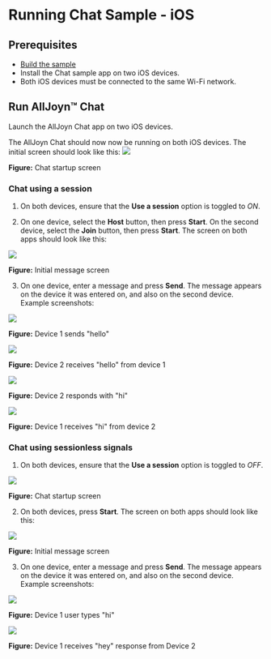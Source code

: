 # Running Chat Sample - iOS

## Prerequisites
* [Build the sample][build-ios-osx]
* Install the Chat sample app on two iOS devices.
* Both iOS devices must be connected to the same Wi-Fi network.

[build-ios-osx]: /develop/building/ios-osx

## Run AllJoyn&trade; Chat

Launch the AllJoyn Chat app on two iOS devices.

The AllJoyn Chat should now now be running on both iOS devices. The initial screen should look like this:
  ![][setup-screen]

  **Figure:** Chat startup screen

[setup-screen]: /files/develop/run-sample-apps/ios-chat-sample/setup-screen.png

### Chat using a session

1. On both devices, ensure that the **Use a session** option is toggled to _ON_.

2. On one device, select the **Host** button, then press **Start**.
On the second device, select the **Join** button, then press
**Start**. The screen on both apps should look like this:

  ![][chat-screen]

**Figure:** Initial message screen

3. On one device, enter a message and press **Send**. The message
appears on the device it was entered on, and also on the second
device. Example screenshots:

  ![][chat-device1-1]

**Figure:** Device 1 sends "hello"

  ![][chat-device2-1]

**Figure:** Device 2 receives "hello" from device 1

  ![][chat-device1-2]

**Figure:** Device 2 responds with  "hi"

  ![][chat-device2-2]

**Figure:** Device 1 receives "hi" from device 2

[chat-screen]: /files/develop/run-sample-apps/ios-chat-sample/chat-screen.png
[chat-device1-1]: /files/develop/run-sample-apps/ios-chat-sample/chat-device1-1.png
[chat-device1-2]: /files/develop/run-sample-apps/ios-chat-sample/chat-device1-2.png
[chat-device2-1]: /files/develop/run-sample-apps/ios-chat-sample/chat-device2-1.png
[chat-device2-2]: /files/develop/run-sample-apps/ios-chat-sample/chat-device2-2.png

### Chat using sessionless signals

1. On both devices, ensure that the **Use a session** option is toggled to _OFF_.

  ![][sls-setup-screen]

**Figure:** Chat startup screen

2. On both devices, press **Start**. The screen on both apps should look like this:

  ![][sls-chat-screen]

**Figure:** Initial message screen

3. On one device, enter a message and press **Send**. The message
appears on the device it was entered on, and also on the second device.
Example screenshots:

![][sls-chat-device1-1]

**Figure:** Device 1 user types "hi"

![][sls-chat-device1-2]

**Figure:** Device 1 receives "hey" response from Device 2

[sls-setup-screen]: /files/develop/run-sample-apps/ios-chat-sample/sls-setup-screen.png
[sls-chat-screen]: /files/develop/run-sample-apps/ios-chat-sample/sls-chat-screen.png

[sls-chat-device1-1]: /files/develop/run-sample-apps/ios-chat-sample/sls-chat-device1-1.png
[sls-chat-device1-2]: /files/develop/run-sample-apps/ios-chat-sample/sls-chat-device1-2.png
